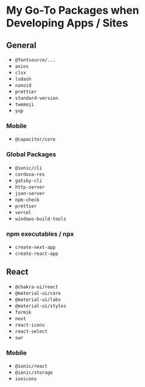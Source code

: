# My Go-To Packages when Developing Apps / Sites

## General

- `@fontsource/...`
- `axios`
- `clsx`
- `lodash`
- `nanoid`
- `prettier`
- `standard-version`
- `twemoji`
- `yup`

### Mobile

- `@capacitor/core`

### Global Packages

- `@ionic/cli`
- `cordova-res`
- `gatsby-cli`
- `http-server`
- `json-server`
- `npm-check`
- `prettier`
- `vercel`
- `windows-build-tools`

### npm executables / npx

- `create-next-app`
- `create-react-app`

## React

- `@chakra-ui/react`
- `@material-ui/core`
- `@material-ui/labs`
- `@material-ui/styles`
- `formik`
- `next`
- `react-icons`
- `react-select`
- `swr`

### Mobile

- `@ionic/react`
- `@ionic/storage`
- `ionicons`
